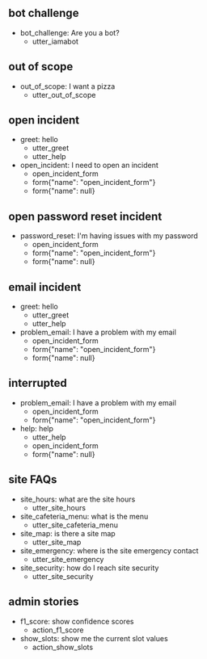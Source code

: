 ## bot challenge
* bot_challenge: Are you a bot?
  - utter_iamabot

## out of scope
* out_of_scope: I want a pizza
  - utter_out_of_scope

## open incident
* greet: hello
    - utter_greet
    - utter_help
* open_incident: I need to open an incident
    - open_incident_form
    - form{"name": "open_incident_form"}
    - form{"name": null}

## open password reset incident
* password_reset: I'm having issues with my password
    - open_incident_form
    - form{"name": "open_incident_form"}
    - form{"name": null}


## email incident
* greet: hello
    - utter_greet
    - utter_help
* problem_email: I have a problem with my email
    - open_incident_form
    - form{"name": "open_incident_form"}
    - form{"name": null}

## interrupted
* problem_email: I have a problem with my email
    - open_incident_form
    - form{"name": "open_incident_form"}
* help: help
    - utter_help
    - open_incident_form
    - form{"name": null}

## site FAQs
* site_hours: what are the site hours
  - utter_site_hours
* site_cafeteria_menu: what is the menu
  - utter_site_cafeteria_menu
* site_map: is there a site map
  - utter_site_map
* site_emergency: where is the site emergency contact
  - utter_site_emergency
* site_security: how do I reach site security
  - utter_site_security

## admin stories
* f1_score: show confidence scores
  - action_f1_score
* show_slots: show me the current slot values
  - action_show_slots